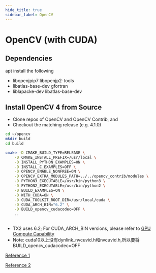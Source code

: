 ```yaml
---
hide_title: true
sidebar_label: OpenCV
---
```


# OpenCV (with CUDA)

## Dependencies

apt install the following
- libopenjpip7 libopenjp2-tools
- libatlas-base-dev gfortran
- liblapacke-dev libatlas-base-dev

## Install OpenCV 4 from Source 

- Clone repos of OpenCV and OpenCV Contrib, and
- Checkout the matching release (e.g. 4.1.0)
``` bash
cd ~/opencv
mkdir build
cd build

cmake -D CMAKE_BUILD_TYPE=RELEASE \
	-D CMAKE_INSTALL_PREFIX=/usr/local \
	-D INSTALL_PYTHON_EXAMPLES=ON \
	-D INSTALL_C_EXAMPLES=OFF \
	-D OPENCV_ENABLE_NONFREE=ON \
	-D OPENCV_EXTRA_MODULES_PATH=../../opencv_contrib/modules \
	-D PYTHON3_EXECUTABLE=/usr/bin/python3 \
	-D PYTHON2_EXECUTABLE=/usr/bin/python2 \
	-D BUILD_EXAMPLES=ON \
	-D WITH_CUDA=ON \
	-D CUDA_TOOLKIT_ROOT_DIR=/usr/local/cuda \
	-D CUDA_ARCH_BIN="6.2" \
	-D BUILD_opencv_cudacodec=OFF \
	..
	
```

- TX2 uses 6.2; For CUDA_ARCH_BIN versions, please refer to [GPU Compute Capability](https://developer.nvidia.com/cuda-gpus)
- Note: cuda10以上没有dynlink_nvcuvid.h和nvcuvid.h,所以要将BUILD_opencv_cudacodec=OFF


[Reference 1](https://www.pugetsystems.com/labs/hpc/How-To-Install-CUDA-10-together-with-9-2-on-Ubuntu-18-04-with-support-for-NVIDIA-20XX-Turing-GPUs-1236/)

[Reference 2](https://gist.github.com/Mahedi-61/804a663b449e4cdb31b5fea96bb9d561)
